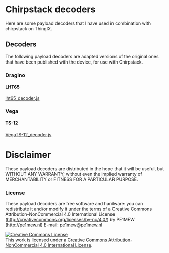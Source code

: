 # Chirpstack decoders
Here are some payload decoders that I have used in combination with chirpstack on ThingIX.

## Decoders
The following payload decoders are adapted versions of the original ones that have been published with the device, for use with Chirpstack.

### Dragino

#### LHT65
[lht65_decoder.js](lht65_decoder.js)

### Vega

#### TS-12
[VegaTS-12_decoder.js](VegaTS-12_decoder.js)

# Disclaimer
These payload decoders are distributed in the hope that it will be useful, but WITHOUT ANY WARRANTY; without even the 
implied warranty of MERCHANTABILITY or FITNESS FOR A PARTICULAR PURPOSE.
  
### License
These payload decoders are free software and hardware: 
you can redistribute it and/or modify it under the terms of a Creative Commons Attribution-NonCommercial 4.0 International License (http://creativecommons.org/licenses/by-nc/4.0/) by PE1MEW (http://pe1mew.nl) E-mail: pe1mew@pe1mew.nl

<a rel="license" href="http://creativecommons.org/licenses/by-nc/4.0/"><img alt="Creative Commons License" style="border-width:0" src="https://i.creativecommons.org/l/by-nc/4.0/88x31.png" /></a><br />This work is licensed under a <a rel="license" href="http://creativecommons.org/licenses/by-nc/4.0/">Creative Commons Attribution-NonCommercial 4.0 International License</a>.
